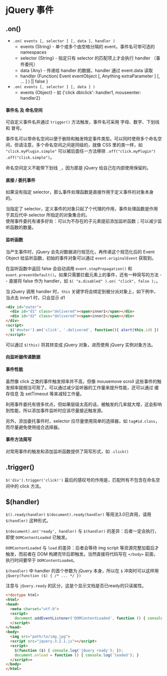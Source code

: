 # jQuery 事件


## .on()

* `.on( events [, selector ] [, data ], handler )`
  * events {String} - 单个或多个由空格分隔的 event，事件名可带可选的 namespaces
  * selector {String} - 指定只有 selector 的匹配项上才会执行 handler （事件委托）
  * data {Any} - 传递给 handler 的数据，handler 通过 event.data 读取
  * handler {Function( Event eventObject [, Anything extraParameter ] [, ... ] ) || false }
* `.on( events [, selector ] [, data ] )`
  * events {Object} - 如 {'click dblclick': handler1, mouseenter: handler2}

#### 事件名 及 命名空间

可自定义事件名并通过 `trigger()` 方法触发，事件名可采用 字母、数字、下划线 和 冒号。

事件名可以带命名空间以便于删除和触发特定事件类型。可以同时使用多个命名空间，但请注意，多个命名空间之间是同级的，就像 CSS 里的类一样，如 `"click.myPlugin.simple"` 可以被后面任一方法移除 `.off("click.myPlugin")` `.off("click.simple")`。

命名空间定义不能带下划线 `_`，因为那是 jQuery 给自己在内部使用保留的。

#### 直接 / 委托事件

如果没有指定 selector，那么事件处理函数是直接作用于定义事件的对象本身的。

当指定了 selector，定义事件的对象只起了个代理的作用，事件处理函数是作用于其后代中 selector 所指定的对象集合的。  
使用事件委托有诸多好处：可以为不存在的子元素提前添加监听函数；可以减少监听函数的数量。

#### 监听函数

当产生事件时，jQuery 会先对数据进行规范化，再传递这个规范化后的 Event Object 给监听函数，初始的事件对象可以通过 `event.originalEvent` 获取到。

在监听函数中返回 false 会自动调用 `event.stopPropagation()` 和 `event.preventDefault()`。如果只需要拦截元素上的事件，还有一种简写的方法 -- 直接将 false 作为 handler，如 `$( "a.disabled" ).on( "click", false );`。

当 jQuery 调用 handler 时，`this` 关键字将会绑定到被分派对象上，如下例中，当点击 inner1 时，只会显示 d1

```html
<div id="outer">
  <div id="d1" class="delivered"><span>inner1</span></div>
  <div id="d2" class="delivered"><span>inner2</span></div>
</div>
<script>
  $('#outer').on('click', '.delivered', function(){ alert(this.id) })
</script>
```

可以通过 `$(this)` 将其转变成 jQuery 对象，进而使用 jQuery 实例对象方法。

#### 向监听器传递数据

#### 事件性能

虽然像 click 之类的事件触发频率并不高，但像 mousemove scroll 这些事件的触发频率就相当可观了。可以通过减少监听器的工作量来提升性能，还可以通过 缓存信息 及 setTimeout 等来减轻工作量。

利用事件委托有很多优点，但如果层级太高的话，被触发的几率就大增，这会影响到性能，所以添加事件监听时应该尽量接近触发源。

另外，添加委托事件时，selector 应尽量使用简单的选择器，如 `tag#id.class`，而尽量避免使用组合选择器。

#### 事件方法简写

对常用事件的触发和添加监听函数提供了简写形式，如 `.click()`


## .trigger()

`$('div').trigger('click!')` 最后的感叹号的作用是，匹配所有不包含在命名空间中的 click 方法。


## $(handler)

`$().ready(handler)` `$(document).ready(handler)` 等用法3.0已弃用，请用 `$(handler)` 这种形式。

`$(document).on('ready', handler)` 与 `$(handler)` 的差异：后者一定会执行，即使 `DOMContentLoaded` 已触发。

`DOMContentLoaded` 与 `load` 的差异：后者会等待 img script 等资源完整加载后才触发，而前者在 DOM 构建完毕后即触发。当然直接将代码写在 `</body>` 前面，执行时间要早于 `DOMContentLoaded`。

`$(handler)` 中 handler 的首个参数为 jQuery 本身，所以在 `$` 冲突时可以这样用 `jQuery(function ($) { /* ... */ })`

注意与 `jQuery.ready` 的区分，这是个显示文档是否已ready的只读属性。

```html
<!doctype html>
<html>
<head>
  <meta charset="utf-8">
  <script>
    document.addEventListener('DOMContentLoaded', function () { console.log('DOMContentLoaded'); })
  </script>
</head>
<body>
  <img src="path/to/img.jpg">
  <script src="jquery.3.2.1.js"></script>
  <script>
    $(function ($) { console.log('jQuery ready'); });
    document.onload = function () { console.log('loaded'); }
  </script>>
</body>
</html>
```
